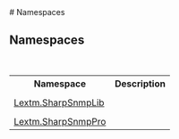 ﻿<document xmlns:msxsl="urn:schemas-microsoft-com:xslt" xmlns:ddue="http://ddue.schemas.microsoft.com/authoring/2003/5" xmlns:xlink="http://www.w3.org/1999/xlink">
<file name="G_" />
# Namespaces<span id="PageHeader"> </span>
 


## Namespaces

 <table><tr><th>Namespace</th><th>Description</th></tr><tr><td><a href="G_Lextm_SharpSnmpLib">Lextm.SharpSnmpLib</a></td><td>
 
</td></tr><tr><td><a href="G_Lextm_SharpSnmpPro">Lextm.SharpSnmpPro</a></td><td>
 
</td></tr></table> 
</document>